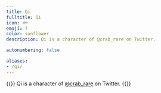 ```yaml
---
title: Qi
fulltitle: Qi
icon: 🐟
emoji: 7
color: sunflower
description: Qi is a character of @crab_rare on Twitter.

autonumbering: false

aliases:
- /qi/
---
```

{{<note gray>}}
Qi is a character of [@crab_rare](https://x.com/crab_rare) on Twitter.
{{</note>}}